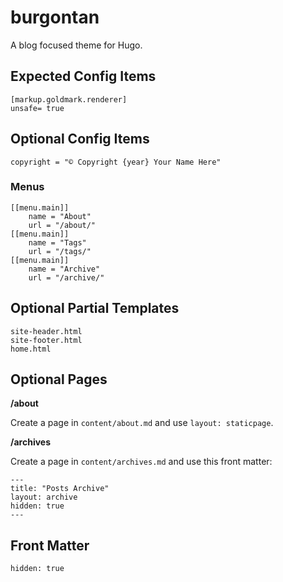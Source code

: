 # burgontan

A blog focused theme for Hugo.

## Expected Config Items

```
[markup.goldmark.renderer]
unsafe= true
```

## Optional Config Items

```
copyright = "© Copyright {year} Your Name Here"
```

### Menus
```
[[menu.main]]
    name = "About"
    url = "/about/"
[[menu.main]]
    name = "Tags"
    url = "/tags/"
[[menu.main]]
    name = "Archive"
    url = "/archive/"
```

## Optional Partial Templates
```
site-header.html
site-footer.html
home.html
```

## Optional Pages

**/about**

Create a page in `content/about.md` and use `layout: staticpage`.

**/archives**

Create a page in `content/archives.md` and use this front matter:
```
---
title: "Posts Archive"
layout: archive
hidden: true
---
```

## Front Matter
```
hidden: true
```
